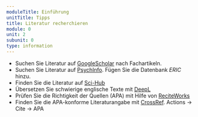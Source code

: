 ```yaml
---
moduleTitle: Einführung
unitTitle: Tipps
title: Literatur recherchieren
module: 0
unit: 2
subunit: 0
type: information
---
```


* Suchen Sie Literatur auf [GoogleScholar](https://scholar.google.de/) nach Fachartikeln. 
* Suchen Sie Literatur auf [PsychInfo](http://rzblx10.uni-regensburg.de/dbinfo/detail.php?bib_id=ubfre&colors=&ocolors=&lett=f&tid=0&titel_id=149). Fügen Sie die Datenbank *ERIC* hinzu.
* Finden Sie die Literatur auf [Sci-Hub](http://sci-hub.tw/)
* Übersetzen Sie schwierige englische Texte mit [DeepL](https://www.deepl.com/translator)
* Prüfen Sie die Richtigkeit der Quellen (APA) mit Hilfe von [ReciteWorks](https://reciteworks.com/)
* Finden Sie die APA-konforme Literaturangabe mit [CrossRef](https://search.crossref.org/). Actions -> Cite -> APA
